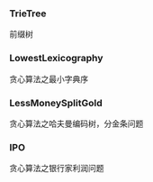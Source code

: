 ### TrieTree

前缀树

### LowestLexicography

贪心算法之最小字典序

### LessMoneySplitGold

贪心算法之哈夫曼编码树，分金条问题

### IPO

贪心算法之银行家利润问题